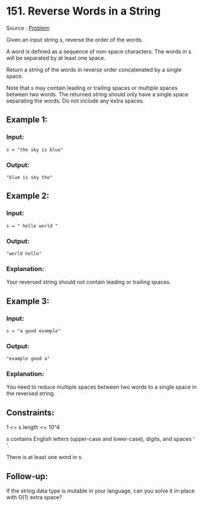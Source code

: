 # 151. Reverse Words in a String

Source : [Problem](https://leetcode.com/problems/reverse-words-in-a-string)

Given an input string s, reverse the order of the words.

A word is defined as a sequence of non-space characters. The words in s will be separated by at least one space.

Return a string of the words in reverse order concatenated by a single space.

Note that s may contain leading or trailing spaces or multiple spaces between two words. The returned string should only have a single space separating the words. Do not include any extra spaces.

## Example 1:

### Input:

    s = "the sky is blue"

### Output:

    "blue is sky the"

## Example 2:

### Input:

    s = " hello world "

### Output:

    "world hello"

### Explanation:

Your reversed string should not contain leading or trailing spaces.

## Example 3:

### Input:

    s = "a good example"

### Output:

    "example good a"

### Explanation:

You need to reduce multiple spaces between two words to a single space in the reversed string.

## Constraints:

1 <= s.length <= 10^4

s contains English letters (upper-case and lower-case), digits, and spaces ' '.

There is at least one word in s.

## Follow-up:

If the string data type is mutable in your language, can you solve it in-place with O(1) extra space?
